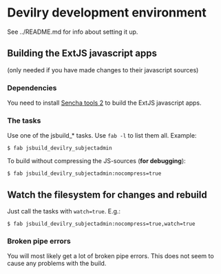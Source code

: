 # Devilry development environment

See ../README.md for info about setting it up.


## Building the ExtJS javascript apps
(only needed if you have made changes to their javascript sources)


### Dependencies
You need to install [Sencha tools 2](http://www.sencha.com/products/sdk-tools/download/) to build the ExtJS javascript apps.

### The tasks

Use one of the jsbuild_* tasks. Use ``fab -l`` to list them all. Example:

    $ fab jsbuild_devilry_subjectadmin

To build without compressing the JS-sources (**for debugging**):

    $ fab jsbuild_devilry_subjectadmin:nocompress=true

## Watch the filesystem for changes and rebuild

Just call the tasks with ``watch=true``. E.g.:

    $ fab jsbuild_devilry_subjectadmin:nocompress=true,watch=true


### Broken pipe errors
You will most likely get a lot of broken pipe errors. This does not seem to cause any problems with the build.
